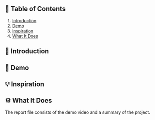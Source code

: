 ## 📌 Table of Contents
1. [Introduction](#-introduction)
2. [Demo](#-demo)
3. [Inspiration](#-inspiration)
4. [What It Does](#-what-it-does)


## 🎯 Introduction  
## 🎥 Demo  
## 💡 Inspiration  
## ⚙️ What It Does  


The report file consists of the demo video and a summary of the project.
